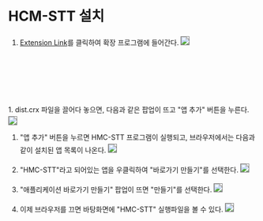 # HCM-STT 설치
1. [Extension Link](chrome://extensions)를 클릭하여 확장 프로그램에 들어간다.
<image src="https://user-images.githubusercontent.com/57250163/68010188-48b4a300-fcc7-11e9-8e3f-b2d5280b40af.PNG" style="border:1px solid gray; margin-top: 4px;"></image>
<br>
<br>
<br>
<br>
<br>
<br>
1. dist.crx 파일을 끌어다 놓으면, 다음과 같은 팝업이 뜨고 "앱 추가" 버튼을 누른다.
<image src="https://user-images.githubusercontent.com/57250163/68011120-c7124480-fcc9-11e9-9a1e-4e4d433ac8e7.PNG" style="border:1px solid gray; margin-top: 4px;"></image>

1. "앱 추가" 버튼을 누르면 HMC-STT 프로그램이 실행되고, 브라우저에서는 다음과 같이 설치된 앱 목록이 나온다.
<image src="https://user-images.githubusercontent.com/57250163/68011197-00e34b00-fcca-11e9-98ce-bb76780f746d.PNG" style="border:1px solid gray; margin-top: 4px;"></image>


1. "HMC-STT"라고 되어있는 앱을 우클릭하여 "바로가기 만들기"를 선택한다.
<image src="https://user-images.githubusercontent.com/57250163/68011470-c75f0f80-fcca-11e9-8178-5320c24c9cba.png" style="border:1px solid gray; margin-top: 4px;"></image>

1. "애플리케이션 바로가기 만들기" 팝업이 뜨면 "만들기"를 선택한다.
<image src="https://user-images.githubusercontent.com/57250163/68011527-e8276500-fcca-11e9-9a99-702b27ad86a8.PNG" style="border:1px solid gray; margin-top: 4px;"></image>

1. 이제 브라우저를 끄면 바탕화면에 "HMC-STT" 실행파일을 볼 수 있다.
<image src="https://user-images.githubusercontent.com/57250163/68011642-2d4b9700-fccb-11e9-9e85-46ab1265dbdf.PNG" style="border:1px solid gray; margin-top: 4px;"></image>
